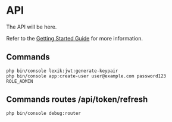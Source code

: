 # API

The API will be here.

Refer to the [Getting Started Guide](https://api-platform.com/docs/distribution) for more information.

## Commands
```
php bin/console lexik:jwt:generate-keypair
php bin/console app:create-user user@example.com password123 ROLE_ADMIN
```

## Commands routes /api/token/refresh
```
php bin/console debug:router
```

